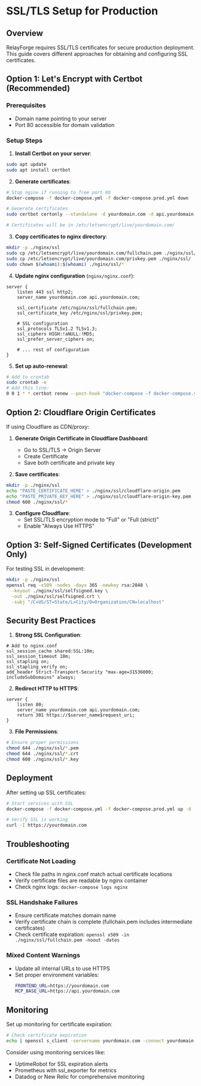 # SSL/TLS Setup for Production

## Overview

RelayForge requires SSL/TLS certificates for secure production deployment. This guide covers different approaches for obtaining and configuring SSL certificates.

## Option 1: Let's Encrypt with Certbot (Recommended)

### Prerequisites
- Domain name pointing to your server
- Port 80 accessible for domain validation

### Setup Steps

1. **Install Certbot on your server**:
```bash
sudo apt update
sudo apt install certbot
```

2. **Generate certificates**:
```bash
# Stop nginx if running to free port 80
docker-compose -f docker-compose.yml -f docker-compose.prod.yml down

# Generate certificates
sudo certbot certonly --standalone -d yourdomain.com -d api.yourdomain.com

# Certificates will be in /etc/letsencrypt/live/yourdomain.com/
```

3. **Copy certificates to nginx directory**:
```bash
mkdir -p ./nginx/ssl
sudo cp /etc/letsencrypt/live/yourdomain.com/fullchain.pem ./nginx/ssl/
sudo cp /etc/letsencrypt/live/yourdomain.com/privkey.pem ./nginx/ssl/
sudo chown $(whoami):$(whoami) ./nginx/ssl/*
```

4. **Update nginx configuration** (`nginx/nginx.conf`):
```nginx
server {
    listen 443 ssl http2;
    server_name yourdomain.com api.yourdomain.com;
    
    ssl_certificate /etc/nginx/ssl/fullchain.pem;
    ssl_certificate_key /etc/nginx/ssl/privkey.pem;
    
    # SSL configuration
    ssl_protocols TLSv1.2 TLSv1.3;
    ssl_ciphers HIGH:!aNULL:!MD5;
    ssl_prefer_server_ciphers on;
    
    # ... rest of configuration
}
```

5. **Set up auto-renewal**:
```bash
# Add to crontab
sudo crontab -e
# Add this line:
0 0 1 * * certbot renew --post-hook "docker-compose -f docker-compose.yml -f docker-compose.prod.yml restart nginx"
```

## Option 2: Cloudflare Origin Certificates

If using Cloudflare as CDN/proxy:

1. **Generate Origin Certificate in Cloudflare Dashboard**:
   - Go to SSL/TLS → Origin Server
   - Create Certificate
   - Save both certificate and private key

2. **Save certificates**:
```bash
mkdir -p ./nginx/ssl
echo "PASTE_CERTIFICATE_HERE" > ./nginx/ssl/cloudflare-origin.pem
echo "PASTE_PRIVATE_KEY_HERE" > ./nginx/ssl/cloudflare-origin-key.pem
chmod 600 ./nginx/ssl/*
```

3. **Configure Cloudflare**:
   - Set SSL/TLS encryption mode to "Full" or "Full (strict)"
   - Enable "Always Use HTTPS"

## Option 3: Self-Signed Certificates (Development Only)

For testing SSL in development:

```bash
mkdir -p ./nginx/ssl
openssl req -x509 -nodes -days 365 -newkey rsa:2048 \
  -keyout ./nginx/ssl/selfsigned.key \
  -out ./nginx/ssl/selfsigned.crt \
  -subj "/C=US/ST=State/L=City/O=Organization/CN=localhost"
```

## Security Best Practices

1. **Strong SSL Configuration**:
```nginx
# Add to nginx.conf
ssl_session_cache shared:SSL:10m;
ssl_session_timeout 10m;
ssl_stapling on;
ssl_stapling_verify on;
add_header Strict-Transport-Security "max-age=31536000; includeSubDomains" always;
```

2. **Redirect HTTP to HTTPS**:
```nginx
server {
    listen 80;
    server_name yourdomain.com api.yourdomain.com;
    return 301 https://$server_name$request_uri;
}
```

3. **File Permissions**:
```bash
# Ensure proper permissions
chmod 644 ./nginx/ssl/*.pem
chmod 644 ./nginx/ssl/*.crt
chmod 600 ./nginx/ssl/*.key
```

## Deployment

After setting up SSL certificates:

```bash
# Start services with SSL
docker-compose -f docker-compose.yml -f docker-compose.prod.yml up -d

# Verify SSL is working
curl -I https://yourdomain.com
```

## Troubleshooting

### Certificate Not Loading
- Check file paths in nginx.conf match actual certificate locations
- Verify certificate files are readable by nginx container
- Check nginx logs: `docker-compose logs nginx`

### SSL Handshake Failures
- Ensure certificate matches domain name
- Verify certificate chain is complete (fullchain.pem includes intermediate certificates)
- Check certificate expiration: `openssl x509 -in ./nginx/ssl/fullchain.pem -noout -dates`

### Mixed Content Warnings
- Update all internal URLs to use HTTPS
- Set proper environment variables:
  ```bash
  FRONTEND_URL=https://yourdomain.com
  MCP_BASE_URL=https://api.yourdomain.com
  ```

## Monitoring

Set up monitoring for certificate expiration:

```bash
# Check certificate expiration
echo | openssl s_client -servername yourdomain.com -connect yourdomain.com:443 2>/dev/null | openssl x509 -noout -dates
```

Consider using monitoring services like:
- UptimeRobot for SSL expiration alerts
- Prometheus with ssl_exporter for metrics
- Datadog or New Relic for comprehensive monitoring